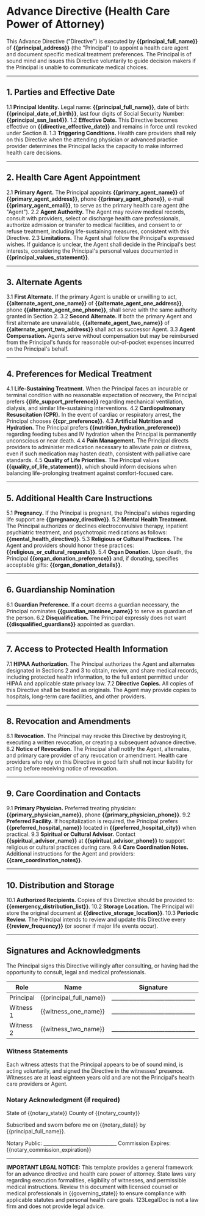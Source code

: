 # Advance Directive (Health Care Power of Attorney)

This Advance Directive ("Directive") is executed by **{{principal_full_name}}** of **{{principal_address}}** (the "Principal") to appoint a health care agent and document specific medical treatment preferences. The Principal is of sound mind and issues this Directive voluntarily to guide decision makers if the Principal is unable to communicate medical choices.

---

## 1. Parties and Effective Date

1.1 **Principal Identity.** Legal name: **{{principal_full_name}}**, date of birth: **{{principal_date_of_birth}}**, last four digits of Social Security Number: **{{principal_ssn_last4}}**.
1.2 **Effective Date.** This Directive becomes effective on **{{directive_effective_date}}** and remains in force until revoked under Section 8.
1.3 **Triggering Conditions.** Health care providers shall rely on this Directive when the attending physician or advanced practice provider determines the Principal lacks the capacity to make informed health care decisions.

---

## 2. Health Care Agent Appointment

2.1 **Primary Agent.** The Principal appoints **{{primary_agent_name}}** of **{{primary_agent_address}}**, phone **{{primary_agent_phone}}**, e-mail **{{primary_agent_email}}**, to serve as the primary health care agent (the "Agent").
2.2 **Agent Authority.** The Agent may review medical records, consult with providers, select or discharge health care professionals, authorize admission or transfer to medical facilities, and consent to or refuse treatment, including life-sustaining measures, consistent with this Directive.
2.3 **Limitations.** The Agent shall follow the Principal's expressed wishes. If guidance is unclear, the Agent shall decide in the Principal's best interests, considering the Principal's personal values documented in **{{principal_values_statement}}**.

---

## 3. Alternate Agents

3.1 **First Alternate.** If the primary Agent is unable or unwilling to act, **{{alternate_agent_one_name}}** of **{{alternate_agent_one_address}}**, phone **{{alternate_agent_one_phone}}**, shall serve with the same authority granted in Section 2.
3.2 **Second Alternate.** If both the primary Agent and first alternate are unavailable, **{{alternate_agent_two_name}}** of **{{alternate_agent_two_address}}** shall act as successor Agent.
3.3 **Agent Compensation.** Agents serve without compensation but may be reimbursed from the Principal's funds for reasonable out-of-pocket expenses incurred on the Principal's behalf.

---

## 4. Preferences for Medical Treatment

4.1 **Life-Sustaining Treatment.** When the Principal faces an incurable or terminal condition with no reasonable expectation of recovery, the Principal prefers **{{life_support_preference}}** regarding mechanical ventilation, dialysis, and similar life-sustaining interventions.
4.2 **Cardiopulmonary Resuscitation (CPR).** In the event of cardiac or respiratory arrest, the Principal chooses **{{cpr_preference}}**.
4.3 **Artificial Nutrition and Hydration.** The Principal prefers **{{nutrition_hydration_preference}}** regarding feeding tubes and IV hydration when the Principal is permanently unconscious or near death.
4.4 **Pain Management.** The Principal directs providers to administer medication necessary to alleviate pain or distress, even if such medication may hasten death, consistent with palliative care standards.
4.5 **Quality of Life Priorities.** The Principal values **{{quality_of_life_statement}}**, which should inform decisions when balancing life-prolonging treatment against comfort-focused care.

---

## 5. Additional Health Care Instructions

5.1 **Pregnancy.** If the Principal is pregnant, the Principal's wishes regarding life support are **{{pregnancy_directive}}**.
5.2 **Mental Health Treatment.** The Principal authorizes or declines electroconvulsive therapy, inpatient psychiatric treatment, and psychotropic medications as follows: **{{mental_health_directive}}**.
5.3 **Religious or Cultural Practices.** The Agent and providers should honor these practices: **{{religious_or_cultural_requests}}**.
5.4 **Organ Donation.** Upon death, the Principal **{{organ_donation_preference}}** and, if donating, specifies acceptable gifts: **{{organ_donation_details}}**.

---

## 6. Guardianship Nomination

6.1 **Guardian Preference.** If a court deems a guardian necessary, the Principal nominates **{{guardian_nominee_name}}** to serve as guardian of the person.
6.2 **Disqualification.** The Principal expressly does not want **{{disqualified_guardians}}** appointed as guardian.

---

## 7. Access to Protected Health Information

7.1 **HIPAA Authorization.** The Principal authorizes the Agent and alternates designated in Sections 2 and 3 to obtain, review, and share medical records, including protected health information, to the full extent permitted under HIPAA and applicable state privacy law.
7.2 **Directive Copies.** All copies of this Directive shall be treated as originals. The Agent may provide copies to hospitals, long-term care facilities, and other providers.

---

## 8. Revocation and Amendments

8.1 **Revocation.** The Principal may revoke this Directive by destroying it, executing a written revocation, or creating a subsequent advance directive.
8.2 **Notice of Revocation.** The Principal shall notify the Agent, alternates, and primary care provider of any revocation or amendment. Health care providers who rely on this Directive in good faith shall not incur liability for acting before receiving notice of revocation.

---

## 9. Care Coordination and Contacts

9.1 **Primary Physician.** Preferred treating physician: **{{primary_physician_name}}**, phone **{{primary_physician_phone}}**.
9.2 **Preferred Facility.** If hospitalization is required, the Principal prefers **{{preferred_hospital_name}}** located in **{{preferred_hospital_city}}** when practical.
9.3 **Spiritual or Cultural Advisor.** Contact **{{spiritual_advisor_name}}** at **{{spiritual_advisor_phone}}** to support religious or cultural practices during care.
9.4 **Care Coordination Notes.** Additional instructions for the Agent and providers: **{{care_coordination_notes}}**.

---

## 10. Distribution and Storage

10.1 **Authorized Recipients.** Copies of this Directive should be provided to: **{{emergency_distribution_list}}**.
10.2 **Storage Location.** The Principal will store the original document at **{{directive_storage_location}}**.
10.3 **Periodic Review.** The Principal intends to review and update this Directive every **{{review_frequency}}** (or sooner if major life events occur).

---

## Signatures and Acknowledgments

The Principal signs this Directive willingly after consulting, or having had the opportunity to consult, legal and medical professionals.

| Role | Name | Signature | Date |
|------|------|-----------|------|
| Principal | {{principal_full_name}} | ______________________________ | {{principal_signature_date}} |
| Witness 1 | {{witness_one_name}} | ______________________________ | {{witness_one_signature_date}} |
| Witness 2 | {{witness_two_name}} | ______________________________ | {{witness_two_signature_date}} |

### Witness Statements

Each witness attests that the Principal appears to be of sound mind, is acting voluntarily, and signed the Directive in the witnesses' presence. Witnesses are at least eighteen years old and are not the Principal's health care providers or Agent.

### Notary Acknowledgment (if required)

State of {{notary_state}}
County of {{notary_county}}

Subscribed and sworn before me on {{notary_date}} by {{principal_full_name}}.

Notary Public: ______________________________  Commission Expires: {{notary_commission_expiration}}

---

**IMPORTANT LEGAL NOTICE:** This template provides a general framework for an advance directive and health care power of attorney. State laws vary regarding execution formalities, eligibility of witnesses, and permissible medical instructions. Review this document with licensed counsel or medical professionals in {{governing_state}} to ensure compliance with applicable statutes and personal health care goals. 123LegalDoc is not a law firm and does not provide legal advice.